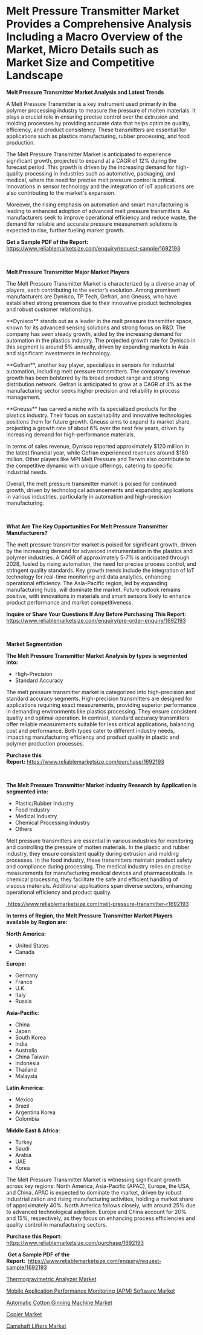 <p><h1>Melt Pressure Transmitter Market Provides a Comprehensive Analysis Including a Macro Overview of the Market, Micro Details such as Market Size and Competitive Landscape</h1></p><p><strong>Melt Pressure Transmitter Market Analysis and Latest Trends</strong></p>
<p><p>A Melt Pressure Transmitter is a key instrument used primarily in the polymer processing industry to measure the pressure of molten materials. It plays a crucial role in ensuring precise control over the extrusion and molding processes by providing accurate data that helps optimize quality, efficiency, and product consistency. These transmitters are essential for applications such as plastics manufacturing, rubber processing, and food production.</p><p>The Melt Pressure Transmitter Market is anticipated to experience significant growth, projected to expand at a CAGR of 12% during the forecast period. This growth is driven by the increasing demand for high-quality processing in industries such as automotive, packaging, and medical, where the need for precise melt pressure control is critical. Innovations in sensor technology and the integration of IoT applications are also contributing to the market's expansion. </p><p>Moreover, the rising emphasis on automation and smart manufacturing is leading to enhanced adoption of advanced melt pressure transmitters. As manufacturers seek to improve operational efficiency and reduce waste, the demand for reliable and accurate pressure measurement solutions is expected to rise, further fueling market growth.</p></p>
<p><strong>Get a Sample PDF of the Report:&nbsp;</strong> <a href="https://www.reliablemarketsize.com/enquiry/request-sample/1692193?utm_campaign=1349&utm_medium=2&utm_source=Github&utm_content=ia&utm_term=19102024&utm_id=melt-pressure-transmitter">https://www.reliablemarketsize.com/enquiry/request-sample/1692193</a></p>
<p>&nbsp;</p>
<p><strong>Melt Pressure Transmitter Major Market Players</strong></p>
<p><p>The Melt Pressure Transmitter Market is characterized by a diverse array of players, each contributing to the sector’s evolution. Among prominent manufacturers are Dynisco, TP Tech, Gefran, and Gneuss, who have established strong presences due to their innovative product technologies and robust customer relationships.</p><p>**Dynisco** stands out as a leader in the melt pressure transmitter space, known for its advanced sensing solutions and strong focus on R&D. The company has seen steady growth, aided by the increasing demand for automation in the plastics industry. The projected growth rate for Dynisco in this segment is around 5% annually, driven by expanding markets in Asia and significant investments in technology.</p><p>**Gefran**, another key player, specializes in sensors for industrial automation, including melt pressure transmitters. The company's revenue growth has been bolstered by its broad product range and strong distribution network. Gefran is anticipated to grow at a CAGR of 4% as the manufacturing sector seeks higher precision and reliability in process management.</p><p>**Gneuss** has carved a niche with its specialized products for the plastics industry. Their focus on sustainability and innovative technologies positions them for future growth. Gneuss aims to expand its market share, projecting a growth rate of about 6% over the next few years, driven by increasing demand for high-performance materials.</p><p>In terms of sales revenue, Dynisco reported approximately $120 million in the latest financial year, while Gefran experienced revenues around $180 million. Other players like MPI Melt Pressure and Terwin also contribute to the competitive dynamic with unique offerings, catering to specific industrial needs.</p><p>Overall, the melt pressure transmitter market is poised for continued growth, driven by technological advancements and expanding applications in various industries, particularly in automation and high-precision manufacturing.</p></p>
<p>&nbsp;</p>
<p><strong>What Are The Key Opportunities For Melt Pressure Transmitter Manufacturers?</strong></p>
<p><p>The melt pressure transmitter market is poised for significant growth, driven by the increasing demand for advanced instrumentation in the plastics and polymer industries. A CAGR of approximately 5-7% is anticipated through 2028, fueled by rising automation, the need for precise process control, and stringent quality standards. Key growth trends include the integration of IoT technology for real-time monitoring and data analytics, enhancing operational efficiency. The Asia-Pacific region, led by expanding manufacturing hubs, will dominate the market. Future outlook remains positive, with innovations in materials and smart sensors likely to enhance product performance and market competitiveness.</p></p>
<p><strong>Inquire or Share Your Questions If Any Before Purchasing This Report:</strong> <a href="https://www.reliablemarketsize.com/enquiry/pre-order-enquiry/1692193?utm_campaign=1349&utm_medium=2&utm_source=Github&utm_content=ia&utm_term=19102024&utm_id=melt-pressure-transmitter">https://www.reliablemarketsize.com/enquiry/pre-order-enquiry/1692193</a></p>
<p>&nbsp;</p>
<p><strong>Market Segmentation</strong></p>
<p><strong>The Melt Pressure Transmitter Market Analysis by types is segmented into:</strong></p>
<p><ul><li>High-Precision</li><li>Standard Accuracy</li></ul></p>
<p><p>The melt pressure transmitter market is categorized into high-precision and standard accuracy segments. High-precision transmitters are designed for applications requiring exact measurements, providing superior performance in demanding environments like plastics processing. They ensure consistent quality and optimal operation. In contrast, standard accuracy transmitters offer reliable measurements suitable for less critical applications, balancing cost and performance. Both types cater to different industry needs, impacting manufacturing efficiency and product quality in plastic and polymer production processes.</p></p>
<p><strong>Purchase this Report:&nbsp;</strong><a href="https://www.reliablemarketsize.com/purchase/1692193?utm_campaign=1349&utm_medium=2&utm_source=Github&utm_content=ia&utm_term=19102024&utm_id=melt-pressure-transmitter">https://www.reliablemarketsize.com/purchase/1692193</a></p>
<p>&nbsp;</p>
<p><strong>The Melt Pressure Transmitter Market Industry Research by Application is segmented into:</strong></p>
<p><ul><li>Plastic/Rubber Industry</li><li>Food Industry</li><li>Medical Industry</li><li>Chemical Processing Industry</li><li>Others</li></ul></p>
<p><p>Melt pressure transmitters are essential in various industries for monitoring and controlling the pressure of molten materials. In the plastic and rubber industry, they ensure consistent quality during extrusion and molding processes. In the food industry, these transmitters maintain product safety and compliance during processing. The medical industry relies on precise measurements for manufacturing medical devices and pharmaceuticals. In chemical processing, they facilitate the safe and efficient handling of viscous materials. Additional applications span diverse sectors, enhancing operational efficiency and product quality.</p></p>
<p><a href="https://www.reliablemarketsize.com/melt-pressure-transmitter-r1692193?utm_campaign=1349&utm_medium=2&utm_source=Github&utm_content=ia&utm_term=19102024&utm_id=melt-pressure-transmitter">&nbsp;https://www.reliablemarketsize.com/melt-pressure-transmitter-r1692193</a></p>
<p><strong>In terms of Region, the Melt Pressure Transmitter Market Players available by Region are:</strong></p>
<p>
    <p> <strong> North America: </strong>
        <ul>
            <li>United States</li>
            <li>Canada</li>
        </ul>
        </p> 
    <p> <strong> Europe: </strong>
        <ul>
            <li>Germany</li>
            <li>France</li>
            <li>U.K.</li>
            <li>Italy</li>
            <li>Russia</li>
        </ul>
        </p> 
    <p> <strong> Asia-Pacific: </strong>
        <ul>
            <li>China</li>
            <li>Japan</li>
            <li>South Korea</li>
            <li>India</li>
            <li>Australia</li>
            <li>China Taiwan</li>
            <li>Indonesia</li>
            <li>Thailand</li>
            <li>Malaysia</li>
        </ul>
        </p> 
    <p> <strong> Latin America: </strong>
        <ul>
            <li>Mexico</li>
            <li>Brazil</li>
            <li>Argentina Korea</li>
            <li>Colombia</li>
        </ul>
        </p> 
    <p> <strong> Middle East & Africa: </strong>
        <ul>
            <li>Turkey</li>
            <li>Saudi</li>
            <li>Arabia</li>
            <li>UAE</li>
            <li>Korea</li>
        </ul>
    </p>
    </p>
<p><p>The Melt Pressure Transmitter Market is witnessing significant growth across key regions: North America, Asia-Pacific (APAC), Europe, the USA, and China. APAC is expected to dominate the market, driven by robust industrialization and rising manufacturing activities, holding a market share of approximately 40%. North America follows closely, with around 25% due to advanced technological adoption. Europe and China account for 20% and 15%, respectively, as they focus on enhancing process efficiencies and quality control in manufacturing sectors.</p></p>
<p><strong>Purchase this Report: </strong><a href="https://www.reliablemarketsize.com/purchase/1692193?utm_campaign=1349&utm_medium=2&utm_source=Github&utm_content=ia&utm_term=19102024&utm_id=melt-pressure-transmitter">https://www.reliablemarketsize.com/purchase/1692193</a></p>
<p>&nbsp;<strong>Get a Sample PDF of the Report:&nbsp;&nbsp;</strong><a href="https://www.reliablemarketsize.com/enquiry/request-sample/1692193?utm_campaign=1349&utm_medium=2&utm_source=Github&utm_content=ia&utm_term=19102024&utm_id=melt-pressure-transmitter">https://www.reliablemarketsize.com/enquiry/request-sample/1692193</a></p>
<p><strong></strong></p>
<p><p><a href="https://www.linkedin.com/pulse/thermogravimetric-analyzer-market-size-type-high-pressure-iainf?utm_campaign=1349&utm_medium=2&utm_source=Github&utm_content=ia&utm_term=19102024&utm_id=melt-pressure-transmitter">Thermogravimetric Analyzer Market</a></p><p><a href="https://github.com/ashepherd82/Market-Research-Report-List-6/blob/main/mobile-application-performance-monitoring-apm-software-market.md?utm_campaign=1349&utm_medium=2&utm_source=Github&utm_content=ia&utm_term=19102024&utm_id=melt-pressure-transmitter">Mobile Application Performance Monitoring (APM) Software Market</a></p><p><a href="https://issuu.com/reportprime-2/docs/automatic-cotton-ginning-machine-ma_451dadd7e8b752?utm_campaign=1349&utm_medium=2&utm_source=Github&utm_content=ia&utm_term=19102024&utm_id=melt-pressure-transmitter">Automatic Cotton Ginning Machine Market</a></p><p><a href="https://www.linkedin.com/pulse/copier-market-dynamics-application-types-emerging-trends-future-55alf?utm_campaign=1349&utm_medium=2&utm_source=Github&utm_content=ia&utm_term=19102024&utm_id=melt-pressure-transmitter">Copier Market</a></p><p><a href="https://issuu.com/reportprime-2/docs/camshaft-lifters-market-size-2030.p_2e92848819de60?utm_campaign=1349&utm_medium=2&utm_source=Github&utm_content=ia&utm_term=19102024&utm_id=melt-pressure-transmitter">Camshaft Lifters Market</a></p></p>